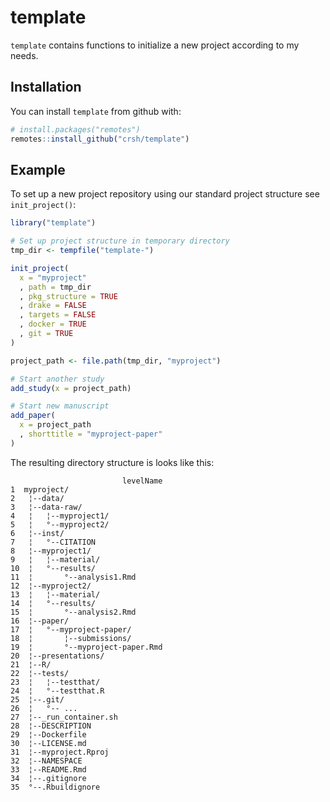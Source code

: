 
<!-- README.md is generated from README.Rmd. Please edit that file -->

# template

`template` contains functions to initialize a new project according to
my needs.

## Installation

You can install `template` from github with:

``` r
# install.packages("remotes")
remotes::install_github("crsh/template")
```

## Example

To set up a new project repository using our standard project structure
see `init_project()`:

``` r
library("template")

# Set up project structure in temporary directory
tmp_dir <- tempfile("template-")

init_project(
  x = "myproject"
  , path = tmp_dir
  , pkg_structure = TRUE
  , drake = FALSE
  , targets = FALSE
  , docker = TRUE
  , git = TRUE
)

project_path <- file.path(tmp_dir, "myproject")

# Start another study
add_study(x = project_path)

# Start new manuscript
add_paper(
  x = project_path
  , shorttitle = "myproject-paper"
)
```

The resulting directory structure is looks like this:

                             levelName
    1  myproject/                     
    2   ¦--data/                      
    3   ¦--data-raw/                  
    4   ¦   ¦--myproject1/            
    5   ¦   °--myproject2/            
    6   ¦--inst/                      
    7   ¦   °--CITATION               
    8   ¦--myproject1/                
    9   ¦   ¦--material/              
    10  ¦   °--results/               
    11  ¦       °--analysis1.Rmd      
    12  ¦--myproject2/                
    13  ¦   ¦--material/              
    14  ¦   °--results/               
    15  ¦       °--analysis2.Rmd      
    16  ¦--paper/                     
    17  ¦   °--myproject-paper/       
    18  ¦       ¦--submissions/       
    19  ¦       °--myproject-paper.Rmd
    20  ¦--presentations/             
    21  ¦--R/                         
    22  ¦--tests/                     
    23  ¦   ¦--testthat/              
    24  ¦   °--testthat.R             
    25  ¦--.git/                      
    26  ¦   °-- ...                   
    27  ¦--_run_container.sh          
    28  ¦--DESCRIPTION                
    29  ¦--Dockerfile                 
    30  ¦--LICENSE.md                 
    31  ¦--myproject.Rproj            
    32  ¦--NAMESPACE                  
    33  ¦--README.Rmd                 
    34  ¦--.gitignore                 
    35  °--.Rbuildignore              
